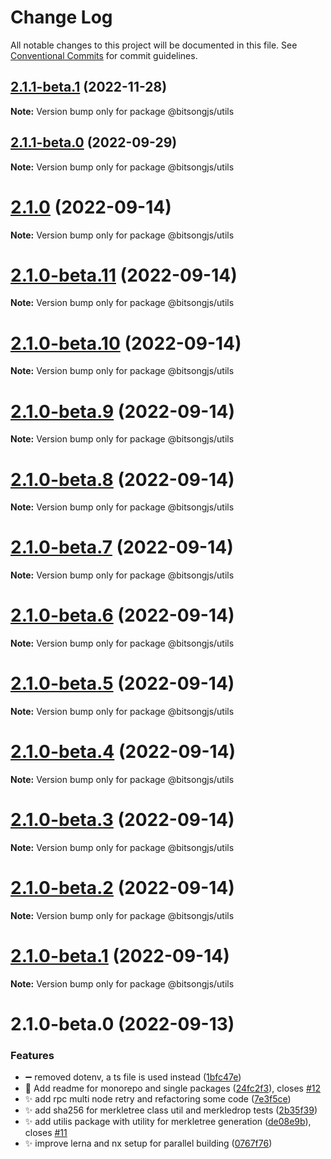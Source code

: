 # Change Log

All notable changes to this project will be documented in this file.
See [Conventional Commits](https://conventionalcommits.org) for commit guidelines.

## [2.1.1-beta.1](https://github.com/bitsongofficial/bitsongjs/compare/@bitsongjs/utils@2.1.1-beta.0...@bitsongjs/utils@2.1.1-beta.1) (2022-11-28)

**Note:** Version bump only for package @bitsongjs/utils





## [2.1.1-beta.0](https://github.com/bitsongofficial/bitsongjs/compare/@bitsongjs/utils@2.1.0...@bitsongjs/utils@2.1.1-beta.0) (2022-09-29)

**Note:** Version bump only for package @bitsongjs/utils





# [2.1.0](https://github.com/bitsongofficial/bitsongjs/compare/@bitsongjs/utils@2.1.0-beta.11...@bitsongjs/utils@2.1.0) (2022-09-14)

**Note:** Version bump only for package @bitsongjs/utils





# [2.1.0-beta.11](https://github.com/bitsongofficial/bitsongjs/compare/@bitsongjs/utils@2.1.0-beta.10...@bitsongjs/utils@2.1.0-beta.11) (2022-09-14)

**Note:** Version bump only for package @bitsongjs/utils





# [2.1.0-beta.10](https://github.com/bitsongofficial/bitsongjs/compare/@bitsongjs/utils@2.1.0-beta.9...@bitsongjs/utils@2.1.0-beta.10) (2022-09-14)

**Note:** Version bump only for package @bitsongjs/utils





# [2.1.0-beta.9](https://github.com/bitsongofficial/bitsongjs/compare/@bitsongjs/utils@2.1.0-beta.8...@bitsongjs/utils@2.1.0-beta.9) (2022-09-14)

**Note:** Version bump only for package @bitsongjs/utils





# [2.1.0-beta.8](https://github.com/bitsongofficial/bitsongjs/compare/@bitsongjs/utils@2.1.0-beta.7...@bitsongjs/utils@2.1.0-beta.8) (2022-09-14)

**Note:** Version bump only for package @bitsongjs/utils





# [2.1.0-beta.7](https://github.com/bitsongofficial/bitsongjs/compare/@bitsongjs/utils@2.1.0-beta.6...@bitsongjs/utils@2.1.0-beta.7) (2022-09-14)

**Note:** Version bump only for package @bitsongjs/utils





# [2.1.0-beta.6](https://github.com/bitsongofficial/bitsongjs/compare/@bitsongjs/utils@2.1.0-beta.5...@bitsongjs/utils@2.1.0-beta.6) (2022-09-14)

**Note:** Version bump only for package @bitsongjs/utils





# [2.1.0-beta.5](https://github.com/bitsongofficial/bitsongjs/compare/@bitsongjs/utils@2.1.0-beta.4...@bitsongjs/utils@2.1.0-beta.5) (2022-09-14)

**Note:** Version bump only for package @bitsongjs/utils





# [2.1.0-beta.4](https://github.com/bitsongofficial/bitsongjs/compare/@bitsongjs/utils@2.1.0-beta.3...@bitsongjs/utils@2.1.0-beta.4) (2022-09-14)

**Note:** Version bump only for package @bitsongjs/utils





# [2.1.0-beta.3](https://github.com/bitsongofficial/bitsongjs/compare/@bitsongjs/utils@2.1.0-beta.2...@bitsongjs/utils@2.1.0-beta.3) (2022-09-14)

**Note:** Version bump only for package @bitsongjs/utils





# [2.1.0-beta.2](https://github.com/bitsongofficial/bitsongjs/compare/@bitsongjs/utils@2.1.0-beta.1...@bitsongjs/utils@2.1.0-beta.2) (2022-09-14)

**Note:** Version bump only for package @bitsongjs/utils





# [2.1.0-beta.1](https://github.com/bitsongofficial/bitsongjs/compare/@bitsongjs/utils@2.1.0-beta.0...@bitsongjs/utils@2.1.0-beta.1) (2022-09-14)

**Note:** Version bump only for package @bitsongjs/utils





# 2.1.0-beta.0 (2022-09-13)


### Features

* :heavy_minus_sign: removed dotenv, a ts file is used instead ([1bfc47e](https://github.com/bitsongofficial/bitsongjs/commit/1bfc47e5f083a4918d671420c6ad2c5a25c32ca1))
* :memo: Add readme for monorepo and single packages ([24fc2f3](https://github.com/bitsongofficial/bitsongjs/commit/24fc2f361e85d7b727b55a6e26c76f7b14e70512)), closes [#12](https://github.com/bitsongofficial/bitsongjs/issues/12)
* :sparkles: add rpc multi node retry and refactoring some code ([7e3f5ce](https://github.com/bitsongofficial/bitsongjs/commit/7e3f5cea87443aa146a64caeaa1531d5f1a8333a))
* :sparkles: add sha256 for merkletree class util and merkledrop tests ([2b35f39](https://github.com/bitsongofficial/bitsongjs/commit/2b35f39ed3efaee25bb26f92106f4534c6fb9fe3))
* :sparkles: add utilis package with utility for merkletree generation ([de08e9b](https://github.com/bitsongofficial/bitsongjs/commit/de08e9be2023249edf9288b6de01871853aee777)), closes [#11](https://github.com/bitsongofficial/bitsongjs/issues/11)
* :sparkles: improve lerna and nx setup for parallel building ([0767f76](https://github.com/bitsongofficial/bitsongjs/commit/0767f767acad32a6a10c54f3c19055a9ae337ac5))
